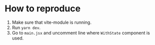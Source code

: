 # How to reproduce

1. Make sure that vite-module is running.
2. Run `yarn dev`.
3. Go to `main.jsx` and uncomment line where `WithState` component is used.
